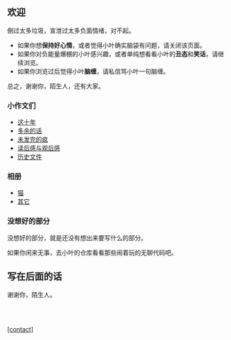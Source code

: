 ## 欢迎

倒过太多垃圾，宣泄过太多负面情绪，对不起。

- 如果你想**保持好心情**，或者觉得小叶确实脑袋有问题，请关闭该页面。
- 如果你对负能量爆棚的小叶感兴趣，或者单纯想看看小叶的**丑态**和**笑话**，请继续浏览。
- 如果你浏览过后觉得小叶**脑缠**，请私信骂小叶一句脑缠。

总之，谢谢你，陌生人，还有大家。

### 小作文们

- [这十年](sites/proses/这十年.md)
- [多余的话](sites/proses/多余的话.md)
- [未发完的疯](sites/proses/未发完的疯.md)
- [读后感与观后感](sites/proses/读后感与观后感.md)
- [历史文件](sites/proses/历史文件.md)

### 相册

- [猫](404.md)
- [其它](404.md)

### 没想好的部分

没想好的部分，就是还没有想出来要写什么的部分。

如果你闲来无事，去小叶的仓库看看那些闹着玩的无聊代码吧。

## 写在后面的话

谢谢你，陌生人。

<br>

<br>

[[contact]](resources/contact/contact.md)
